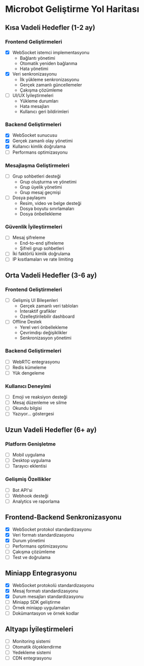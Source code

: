 # Microbot Geliştirme Yol Haritası

## Kısa Vadeli Hedefler (1-2 ay)

### Frontend Geliştirmeleri
- [x] WebSocket istemci implementasyonu
  - Bağlantı yönetimi
  - Otomatik yeniden bağlanma
  - Hata yönetimi
- [x] Veri senkronizasyonu
  - İlk yükleme senkronizasyonu
  - Gerçek zamanlı güncellemeler
  - Çakışma çözümleme
- [ ] UI/UX İyileştirmeleri
  - Yükleme durumları
  - Hata mesajları
  - Kullanıcı geri bildirimleri

### Backend Geliştirmeleri
- [x] WebSocket sunucusu
- [x] Gerçek zamanlı olay yönetimi
- [x] Kullanıcı kimlik doğrulama
- [ ] Performans optimizasyonu

### Mesajlaşma Geliştirmeleri
- [ ] Grup sohbetleri desteği
  - Grup oluşturma ve yönetimi
  - Grup üyelik yönetimi
  - Grup mesaj geçmişi
- [ ] Dosya paylaşımı
  - Resim, video ve belge desteği
  - Dosya boyutu sınırlamaları
  - Dosya önbellekleme

### Güvenlik İyileştirmeleri
- [ ] Mesaj şifreleme
  - End-to-end şifreleme
  - Şifreli grup sohbetleri
- [ ] İki faktörlü kimlik doğrulama
- [ ] IP kısıtlamaları ve rate limiting

## Orta Vadeli Hedefler (3-6 ay)

### Frontend Geliştirmeleri
- [ ] Gelişmiş UI Bileşenleri
  - Gerçek zamanlı veri tabloları
  - İnteraktif grafikler
  - Özelleştirilebilir dashboard
- [ ] Offline Destek
  - Yerel veri önbellekleme
  - Çevrimdışı değişiklikler
  - Senkronizasyon yönetimi

### Backend Geliştirmeleri
- [ ] WebRTC entegrasyonu
- [ ] Redis kümeleme
- [ ] Yük dengeleme

### Kullanıcı Deneyimi
- [ ] Emoji ve reaksiyon desteği
- [ ] Mesaj düzenleme ve silme
- [ ] Okundu bilgisi
- [ ] Yazıyor... göstergesi

## Uzun Vadeli Hedefler (6+ ay)

### Platform Genişletme
- [ ] Mobil uygulama
- [ ] Desktop uygulama
- [ ] Tarayıcı eklentisi

### Gelişmiş Özellikler
- [ ] Bot API'si
- [ ] Webhook desteği
- [ ] Analytics ve raporlama

## Frontend-Backend Senkronizasyonu
- [x] WebSocket protokol standardizasyonu
- [x] Veri formatı standardizasyonu
- [x] Durum yönetimi
- [ ] Performans optimizasyonu
- [ ] Çakışma çözümleme
- [ ] Test ve doğrulama

## Miniapp Entegrasyonu
- [x] WebSocket protokolü standardizasyonu
- [x] Mesaj formatı standardizasyonu
- [x] Durum mesajları standardizasyonu
- [ ] Miniapp SDK geliştirme
- [ ] Örnek miniapp uygulamaları
- [ ] Dokümantasyon ve örnek kodlar

## Altyapı İyileştirmeleri
- [ ] Monitoring sistemi
- [ ] Otomatik ölçeklendirme
- [ ] Yedekleme sistemi
- [ ] CDN entegrasyonu 
